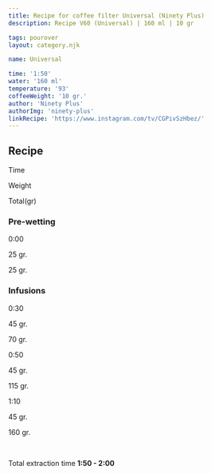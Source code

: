 ```yaml
---
title: Recipe for coffee filter Universal (Ninety Plus)
description: Recipe V60 (Universal) | 160 ml | 10 gr

tags: pourover
layout: category.njk

name: Universal

time: '1:50'
water: '160 ml'
temperature: '93'
coffeeWeight: '10 gr.'
author: 'Ninety Plus'
authorImg: 'ninety-plus'
linkRecipe: 'https://www.instagram.com/tv/CGPivSzHbez/'
---
```


## Recipe


<div class="time-line">

Time

Weight

Total(gr)

</div>

### Pre-wetting

<div class="time-line">

0:00

25 gr.

25 gr.

</div>


### Infusions

<div class="time-line">

0:30

45 gr.

70 gr.

</div>

<div class="time-line">

0:50

45 gr.

115 gr.

</div>
<div class="time-line">

1:10

45 gr.

160 gr.

</div>
<br>

Total extraction time __1:50 - 2:00__

<br>

